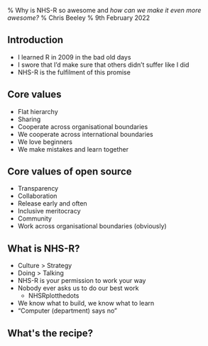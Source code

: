% Why is NHS-R so awesome and *how can we make it even more awesome?*
% Chris Beeley
% 9th February 2022

## Introduction

* I learned R in 2009 in the bad old days
* I swore that I’d make sure that others didn’t suffer like I did
* NHS-R is the fulfilment of this promise

## Core values

* Flat hierarchy
* Sharing
* Cooperate across organisational boundaries
* We cooperate across international boundaries
* We love beginners
* We make mistakes and learn together

## Core values of open source

* Transparency
* Collaboration
* Release early and often
* Inclusive meritocracy
* Community
* Work across organisational boundaries (obviously)

## What is NHS-R?

* Culture > Strategy
* Doing > Talking
* NHS-R is your permission to work your way
* Nobody ever asks us to do our best work
    * NHSRplotthedots
* We know what to build, we know what to learn
* “Computer (department) says no”

## What's the recipe?

<!---
Please note the following rather convoluted terminal command to render this talk to Beamer pdf

pandoc 2021-11-09_Pharmacy_forecasting/presentation.md -o 2021-11-09_Pharmacy_forecasting/presentation.pdf -w beamer --pdf-engine=xelatex -V mainfont="DejaVu Sans"

-->